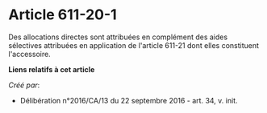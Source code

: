 # Article 611-20-1

Des allocations directes sont attribuées en complément des aides  sélectives attribuées en application de l'article 611-21
dont elles  constituent l'accessoire.

**Liens relatifs à cet article**

_Créé par_:

  - Délibération n°2016/CA/13 du 22 septembre 2016 - art. 34, v. init.
